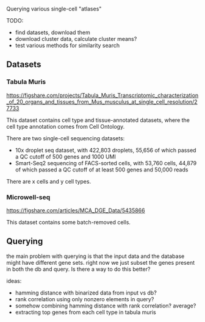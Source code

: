 Querying various single-cell "atlases"

TODO:
- find datasets, download them
- download cluster data, calculate cluster means?
- test various methods for similarity search

## Datasets

### Tabula Muris

<https://figshare.com/projects/Tabula_Muris_Transcriptomic_characterization_of_20_organs_and_tissues_from_Mus_musculus_at_single_cell_resolution/27733>

This dataset contains cell type and tissue-annotated datasets, where the cell type annotation comes from Cell Ontology.

There are two single-cell sequencing datasets:
- 10x droplet seq dataset, with 422,803 droplets, 55,656 of which passed a QC cutoff of 500 genes and 1000 UMI
- Smart-Seq2 sequencing of FACS-sorted cells, with 53,760 cells, 44,879 of which passed a QC cutoff of at least 500 genes and 50,000 reads

There are x cells and y cell types.

### Microwell-seq

<https://figshare.com/articles/MCA_DGE_Data/5435866>

This dataset contains some batch-removed cells.

## Querying

the main problem with querying is that the input data and the database might have different gene sets. right now we just subset the genes present in both the db and query. Is there a way to do this better?

ideas:
- hamming distance with binarized data from input vs db?
- rank correlation using only nonzero elements in query?
- somehow combining hamming distance with rank correlation? average?
- extracting top genes from each cell type in tabula muris
